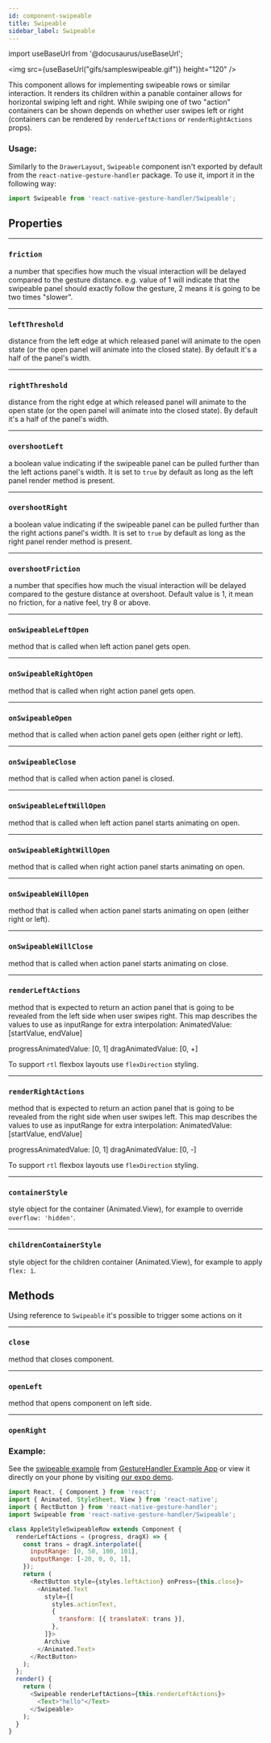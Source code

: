 ```yaml
---
id: component-swipeable
title: Swipeable
sidebar_label: Swipeable
---
```


import useBaseUrl from '@docusaurus/useBaseUrl';

<img src={useBaseUrl("gifs/sampleswipeable.gif")} height="120" />

This component allows for implementing swipeable rows or similar interaction. It renders its children within a panable container allows for horizontal swiping left and right. While swiping one of two "action" containers can be shown depends on whether user swipes left or right (containers can be rendered by `renderLeftActions` or `renderRightActions` props).

### Usage:

Similarly to the `DrawerLayout`, `Swipeable` component isn't exported by default from the `react-native-gesture-handler` package.
To use it, import it in the following way:

```js
import Swipeable from 'react-native-gesture-handler/Swipeable';
```

## Properties

---

### `friction`

a number that specifies how much the visual interaction will be delayed compared to the gesture distance. e.g. value of 1 will indicate that the swipeable panel should exactly follow the gesture, 2 means it is going to be two times "slower".

---

### `leftThreshold`

distance from the left edge at which released panel will animate to the open state (or the open panel will animate into the closed state). By default it's a half of the panel's width.

---

### `rightThreshold`

distance from the right edge at which released panel will animate to the open state (or the open panel will animate into the closed state). By default it's a half of the panel's width.

---

### `overshootLeft`

a boolean value indicating if the swipeable panel can be pulled further than the left actions panel's width. It is set to `true` by default as long as the left panel render method is present.

---

### `overshootRight`

a boolean value indicating if the swipeable panel can be pulled further than the right actions panel's width. It is set to `true` by default as long as the right panel render method is present.

---

### `overshootFriction`

a number that specifies how much the visual interaction will be delayed compared to the gesture distance at overshoot. Default value is 1, it mean no friction, for a native feel, try 8 or above.

---

### `onSwipeableLeftOpen`

method that is called when left action panel gets open.

---

### `onSwipeableRightOpen`

method that is called when right action panel gets open.

---

### `onSwipeableOpen`

method that is called when action panel gets open (either right or left).

---

### `onSwipeableClose`

method that is called when action panel is closed.

---

### `onSwipeableLeftWillOpen`

method that is called when left action panel starts animating on open.

---

### `onSwipeableRightWillOpen`

method that is called when right action panel starts animating on open.

---

### `onSwipeableWillOpen`

method that is called when action panel starts animating on open (either right or left).

---

### `onSwipeableWillClose`

method that is called when action panel starts animating on close.

---

### `renderLeftActions`

method that is expected to return an action panel that is going to be revealed from the left side when user swipes right.
This map describes the values to use as inputRange for extra interpolation:
AnimatedValue: [startValue, endValue]

progressAnimatedValue: [0, 1]
dragAnimatedValue: [0, +]

To support `rtl` flexbox layouts use `flexDirection` styling.

---

### `renderRightActions`

method that is expected to return an action panel that is going to be revealed from the right side when user swipes left.
This map describes the values to use as inputRange for extra interpolation:
AnimatedValue: [startValue, endValue]

progressAnimatedValue: [0, 1]
dragAnimatedValue: [0, -]

To support `rtl` flexbox layouts use `flexDirection` styling.

---

### `containerStyle`

style object for the container (Animated.View), for example to override `overflow: 'hidden'`.

---

### `childrenContainerStyle`

style object for the children container (Animated.View), for example to apply `flex: 1`.

## Methods

Using reference to `Swipeable` it's possible to trigger some actions on it

---

### `close`

method that closes component.

---

### `openLeft`

method that opens component on left side.

---

### `openRight`

### Example:

See the [swipeable example](https://github.com/software-mansion/react-native-gesture-handler/blob/master/Example/swipeable/index.js) from [GestureHandler Example App](example.md) or view it directly on your phone by visiting [our expo demo](https://expo.io/@sauzy3450/react-native-gesture-handler-demo).

```js
import React, { Component } from 'react';
import { Animated, StyleSheet, View } from 'react-native';
import { RectButton } from 'react-native-gesture-handler';
import Swipeable from 'react-native-gesture-handler/Swipeable';

class AppleStyleSwipeableRow extends Component {
  renderLeftActions = (progress, dragX) => {
    const trans = dragX.interpolate({
      inputRange: [0, 50, 100, 101],
      outputRange: [-20, 0, 0, 1],
    });
    return (
      <RectButton style={styles.leftAction} onPress={this.close}>
        <Animated.Text
          style={[
            styles.actionText,
            {
              transform: [{ translateX: trans }],
            },
          ]}>
          Archive
        </Animated.Text>
      </RectButton>
    );
  };
  render() {
    return (
      <Swipeable renderLeftActions={this.renderLeftActions}>
        <Text>"hello"</Text>
      </Swipeable>
    );
  }
}
```
